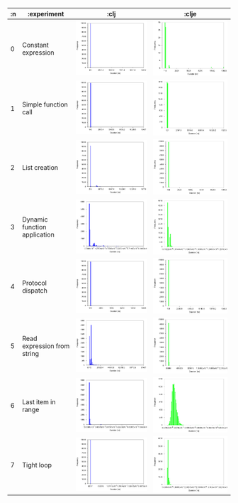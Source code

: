 
| :n |                  :experiment |                           :clj |                           :clje |
|----|------------------------------|--------------------------------|---------------------------------|
|  0 |          Constant expression | ![](graphs/clj-data-0.dat.png) | ![](graphs/clje-data-0.dat.png) |
|  1 |         Simple function call | ![](graphs/clj-data-1.dat.png) | ![](graphs/clje-data-1.dat.png) |
|  2 |                List creation | ![](graphs/clj-data-2.dat.png) | ![](graphs/clje-data-2.dat.png) |
|  3 | Dynamic function application | ![](graphs/clj-data-3.dat.png) | ![](graphs/clje-data-3.dat.png) |
|  4 |            Protocol dispatch | ![](graphs/clj-data-4.dat.png) | ![](graphs/clje-data-4.dat.png) |
|  5 |  Read expression from string | ![](graphs/clj-data-5.dat.png) | ![](graphs/clje-data-5.dat.png) |
|  6 |           Last item in range | ![](graphs/clj-data-6.dat.png) | ![](graphs/clje-data-6.dat.png) |
|  7 |                   Tight loop | ![](graphs/clj-data-7.dat.png) | ![](graphs/clje-data-7.dat.png) |

